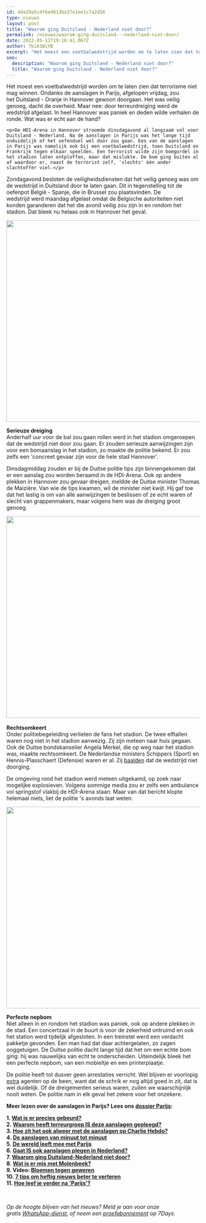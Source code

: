 ```yaml
---
id: 4da29a5c4f6e4813ba37e1ee1c7a2d56
type: nieuws
layout: post
title: "Waarom ging Duitsland - Nederland niet door?"
permalink: /nieuws/waarom-ging-duitsland---nederland-niet-door/
date: 2022-05-11T19:16:41.067Z
author: 7biA1WiYB
excerpt: "Het moest een voetbalwedstrijd worden om te laten zien dat terrorisme niet mag winnen. Ondanks de aanslagen in Parijs, afgelopen vrijdag, zou het Duitsland - Oranje in Hannover gewoon doorgaan. Het was veilig genoeg, dacht de overheid. Maar nee: door terreurdreiging werd de wedstrijd afgelast. In heel Hannover was paniek en deden wilde verhalen de ronde. Wat was er echt aan de hand?  "
seo:
  description: "Waarom ging Duitsland - Nederland niet door?"
  title: "Waarom ging Duitsland - Nederland niet door?"
---
```

Het moest een voetbalwedstrijd worden om te laten zien dat terrorisme niet mag winnen. Ondanks de aanslagen in Parijs, afgelopen vrijdag, zou het Duitsland - Oranje in Hannover gewoon doorgaan. Het was veilig genoeg, dacht de overheid. Maar nee: door terreurdreiging werd de wedstrijd afgelast. In heel Hannover was paniek en deden wilde verhalen de ronde. Wat was er echt aan de hand?  

    <p>De HDI-Arena in Hannover stroomde dinsdagavond al langzaam vol voor Duitsland - Nederland. Na de aanslagen in Parijs was het lange tijd onduidelijk of het oefenduel wel door zou gaan. Een van de aanslagen in Parijs was namelijk ook bij een voetbalwedstrijd, toen Duitsland en Frankrijk tegen elkaar speelden. Een terrorist wilde zijn bomgordel in het stadion laten ontploffen, maar dat mislukte. De bom ging buiten al af waardoor er, naast de terrorist zelf, 'slechts' één ander slachtoffer viel.</p>
<p>Zondagavond besloten de veiligheidsdiensten dat het veilig genoeg was om de wedstrijd in Duitsland door te laten gaan. Dit in tegenstelling tot de oefenpot België - Spanje, die in Brussel zou plaatsvinden. De wedstrijd werd maandag afgelast omdat de Belgische autoriteiten niet konden garanderen dat het die avond veilig zou zijn in en rondom het stadion. Dat bleek nu helaas ook in Hannover het geval.</p>
<p><div class="media media-element-container media-default"><div id="file-13169" class="file file-image file-image-jpeg">

        
  
  <div class="content">
    <img title="Beeld: EPA" height="526" width="1104" class="media-element file-default" src="https://7dagen.netlify.app/sites/default/files/hannover2.jpg" alt="">  </div>

  
</div>
</div>
<p><strong>Serieuze dreiging</strong><br>Anderhalf uur voor de bal zou gaan rollen werd in het stadion omgeroepen dat de wedstrijd niet door zou gaan. Er zouden serieuze aanwijzingen zijn voor een bomaanslag in het stadion, zo maakte de politie bekend. Er zou zelfs een 'concreet gevaar zijn voor de hele stad Hannover'. </p>
<p>Dinsdagmiddag zouden er bij de Duitse politie tips zijn binnengekomen dat er een aanslag zou worden beraamd in de HDI-Arena. Ook op andere plekken in Hannover zou gevaar dreigen, meldde de Duitse minister Thomas de Maizière. Van wie de tips kwamen, wil de minister niet kwijt. Hij gaf toe dat het lastig is om van alle aanwijzingen te beslissen of ze echt waren of slecht van grappenmakers, maar volgens hem was de dreiging groot genoeg.</p>
<p><div class="media media-element-container media-default"><div id="file-13170" class="file file-image file-image-jpeg">

        
  
  <div class="content">
    <img title="Beeld: ANP" height="526" width="1080" class="media-element file-default" src="https://7dagen.netlify.app/sites/default/files/hannover1.jpg" alt="">  </div>

  
</div>
</div> <br><strong>Rechtsomkeert</strong><br>Onder politiebegeleiding verlieten de fans het stadion. De twee elftallen waren nog niet in het stadion aanwezig. Zij zijn meteen naar huis gegaan. Ook de Duitse bondskanselier Angela Merkel, die op weg naar het stadion was, maakte rechtsomkeert. De Nederlandse ministers Schippers (Sport) en Hennis-Plasschaert (Defensie) waren er al. Zij <a href="http://www.rtlnieuws.nl/nieuws/binnenland/schippers-afgelasten-wedstrijd-voelt-als-nederlaag" target="_blank">baalden</a> dat de wedstrijd niet doorging.
<p>De omgeving rond het stadion werd meteen uitgekamd, op zoek naar mogelijke explosieven. Volgens sommige media zou er zelfs een ambulance vol springstof vlakbij de HDI-Arena staan. Maar van dat bericht klopte helemaal niets, liet de politie 's avonds laat weten.</p>
<p><div class="media media-element-container media-default"><div id="file-13172" class="file file-image file-image-jpeg">

        
  
  <div class="content">
    <img title="Beeld: EPA" height="526" width="1080" class="media-element file-default" src="https://7dagen.netlify.app/sites/default/files/hannover3_0.jpg" alt="">  </div>

  
</div>
</div>
<p><strong>Perfecte nepbom</strong><br>Niet alleen in en rondom het stadion was paniek, ook op andere plekken in de stad. Een concertzaal in de buurt is voor de zekerheid ontruimd en ook het station werd tijdelijk afgesloten. In een treinstel werd een verdacht pakketje gevonden. Een man had dat daar achtergelaten, zo zagen ooggetuigen. De Duitse politie dacht lange tijd dat het om een echte bom ging: hij was nauwelijks van echt te onderscheiden. Uiteindelijk bleek het een perfecte nepbom, van een mobieltje en een printerplaatje. </p>
<p>De politie heeft tot dusver geen arrestaties verricht. Wel blijven er voorlopig <a href="http://www.nu.nl/binnenland/4167043/politie-blijft-massaal-aanwezig-in-hannover-terreurdreiging.html" target="_blank">extra</a> agenten op de been, want dat de schrik er nog altijd goed in zit, dat is wel duidelijk. Of de dreigementen serieus waren, zullen we waarschijnlijk nooit weten. De politie nam in elk geval het zekere voor het onzekere.</p>
<p><strong>Meer lezen over de aanslagen in Parijs? Lees ons <a href="https://7dagen.netlify.app/dossier-parijs">dossier Parijs</a>:</strong></p>
<p><strong>1. <a href="https://7dagen.netlify.app/nieuws/wat-gebeurde-er-parijs">Wat is er precies gebeurd?</a><br>2. <a href="https://7dagen.netlify.app/nieuws/waarom-heeft-deze-aanslagen-gepleegd">Waarom heeft terreurgroep IS deze aanslagen gepleegd?</a><br>3. <a href="https://7dagen.netlify.app/nieuws/charlie-hebdo-hoe-zat-dat-ook-alweer">Hoe zit het ook alweer met de aanslagen op Charlie Hebdo?</a><br>4. <a href="https://7dagen.netlify.app/nieuws/de-aanslagen-van-minuut-tot-minuut">De aanslagen van minuut tot minuut</a><br>5. <a href="https://7dagen.netlify.app/nieuws/de-wereld-leeft-mee-met-parijs">De wereld leeft mee met Parijs</a><br>6. <a href="https://7dagen.netlify.app/nieuws/gaat-ook-aanslagen-plegen-nederland">Gaat IS ook aanslagen plegen in Nederland?</a><br>7. <a href="https://7dagen.netlify.app/nieuws/waarom-ging-duitsland-nederland-niet-door">Waarom ging Duitsland-Nederland niet door?</a><br>8. <a href="https://7dagen.netlify.app/nieuws/wat-er-mis-met-molenbeek">Wat is er mis met Molenbeek?</a><br>9. Video: <a href="https://7dagen.netlify.app/video/bloemen-tegen-geweren">Bloemen tegen geweren</a><br>10. <a href="https://7dagen.netlify.app/nieuws/7-tips-om-heftig-nieuws-beter-te-verteren">7 tips om heftig nieuws beter te verteren</a><br>11. <a href="https://7dagen.netlify.app/dossier-parijs">Hoe leef je verder na 'Parijs'?</a></strong></p>
<p> </p>
<p><em>Op de hoogte blijven van het nieuws? Meld je aan voor onze gratis <a href="https://7dagen.netlify.app/whatsapp" target="_blank">WhatsApp-dienst</a>, of neem een <a href="https://abonneren.sevendays.nl/abonneren/abonnementen">proefabonnement</a> op 7Days.</em></p>  
